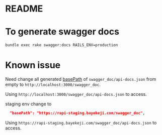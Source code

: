 # README

# To generate swagger docs

```bash
bundle exec rake swagger:docs RAILS_ENV=production
```

# Known issue

Need change all generated [basePath](https://github.com/richhollis/swagger-docs/pull/144) of `swagger_doc/api-docs.json` from empty to `http://localhost:3000/swagger_doc`.

Using `http://localhost:3000/swagger_doc/api-docs.json` to access.

staging env change to 

```json
  "basePath": "https://rapi-staging.bayekeji.com/swagger_doc",
```

Using `https://rapi-staging.bayekeji.com/swagger_doc/api-docs.json` to access.
